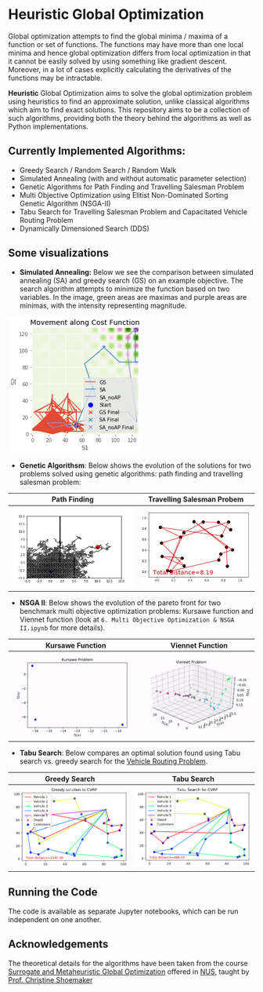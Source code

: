 # Heuristic Global Optimization
Global optimization attempts to find the global minima / maxima of a function or set of functions. The functions may have more than one local minima and hence global optimization differs from local optimization in that it cannot be easily solved by using something like gradient descent. Moreover, in a lot of cases explicitly calculating the derivatives of the functions may be intractable.

**Heuristic** Global Optimization aims to solve the global optimization problem using heuristics to find an approximate solution, unlike classical algorithms which aim to find exact solutions. This repository aims to be a collection of such algorithms, providing both the theory behind the algorithms as well as Python implementations.

## Currently Implemented Algorithms:
* Greedy Search / Random Search / Random Walk
* Simulated Annealing (with and without automatic parameter selection)
* Genetic Algorithms for Path Finding and Travelling Salesman Problem
* Multi Objective Optimization using Elitist Non-Dominated Sorting Genetic Algorithm (NSGA-II)
* Tabu Search for Travelling Salesman Problem and Capacitated Vehicle Routing Problem
* Dynamically Dimensioned Search (DDS)

## Some visualizations
* **Simulated Annealing:** Below we see the comparison between simulated annealing (SA) and greedy search (GS) on an example objective. The search algorithm attempts to minimize the function based on two variables. In the image, green areas are maximas and purple areas are minimas, with the intensity representing magnitude.
  
![Simulated Annealing example](Images/SA_demo.png)

* **Genetic Algorithsm**: Below shows the evolution of the solutions for two problems solved using genetic algorithms: path finding and travelling salesman problem:
  
<center>

 Path Finding          |  Travelling Salesman Probem
:-------------------------:|:-------------------------:
![Path finding using genetic algorithm](Images/GA_PathFinding.gif)  |  ![TSP using genetic algorithms](Images/GA_TSP.gif)
</center>

* **NSGA II**: Below shows the evolution of the pareto front for two benchmark multi objective optimization problems: Kursawe function and Viennet function (look at `6. Multi Objective Optimization & NSGA II.ipynb` for more details).
  
  
<center>

 Kursawe Function          |  Viennet Function
:-------------------------:|:-------------------------:
![Path finding using genetic algorithm](Images/nsga_kursawe.gif)  |  ![TSP using genetic algorithms](Images/nsga_viennet.gif)
</center>

* **Tabu Search**: Below compares an optimal solution found using Tabu search vs. greedy search for the [Vehicle Routing Problem](https://en.wikipedia.org/wiki/Vehicle_routing_problem).

<center>

 Greedy Search          |  Tabu Search
:-------------------------:|:-------------------------:
![VRP optimal solution using Greedy search](Images/vrp_greedy.png)  |  ![VRP optimal solution using Tabu search](Images/vrp_tabu.png)
</center>
  
## Running the Code
The code is available as separate Jupyter notebooks, which can be run independent on one another.

## Acknowledgements
The theoretical details for the algorithms have been taken from the course [Surrogate and Metaheuristic Global Optimization](https://ivle.nus.edu.sg/V1/lms/public/view_moduleoutline.aspx?CourseID=1D86508F-95B6-4BD2-AC09-6A895C581EBF&ClickFrom=StuViewBtn) offered in [NUS](http://www.nus.edu.sg), taught by [Prof. Christine Shoemaker](https://www.eng.nus.edu.sg/isem/staff/christine-a-shoemaker/)